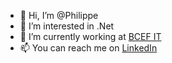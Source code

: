 - 👋 Hi, I’m @Philippe
- 👀 I’m interested in .Net
- 🌱 I’m currently working at [BCEF IT](https://group.bnpparibas/)
- 📫 You can reach me on [LinkedIn](https://www.linkedin.com/in/philippeclavaud/)

